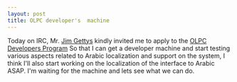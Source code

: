 ```yaml
---
layout: post
title: OLPC developer's  machine
---
```

Today on IRC, Mr. [Jim Gettys](http://en.wikipedia.org/wiki/Jim_Gettys) kindly invited me to apply to the [ OLPC Developers Program](http://wiki.laptop.org/go/Developer_program) So that I can get a developer  machine and start testing various aspects related to Arabic localization and support on the system, I think I'll also start working on the localization of the interface to Arabic ASAP. I'm waiting for the machine and lets see what we can do.
